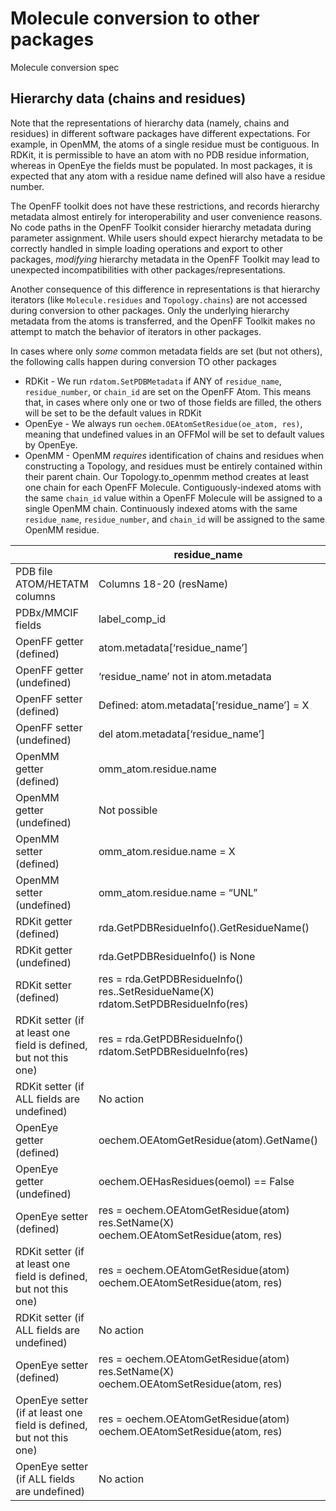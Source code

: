 # Molecule conversion to other packages


Molecule conversion spec

<!---
Add these sections later

## Chemical data

## Representation differences
* Local vs. global stereo
* No conformers or all-zero coords?

## Sources of "trust"
* Graph stereo is trusted over 3D stereo

## Expectations for imports
* RDKit and OpenEye
    * Stereo perceived
    * Explicit Hs
    * 
--->



## Hierarchy data (chains and residues)

Note that the representations of hierarchy data (namely, chains and residues) in 
different software packages have different expectations. 
For example, in OpenMM, the atoms of a single residue must be contiguous. In RDKit, it is permissible to
have an atom with no PDB residue information, whereas in OpenEye the fields must be populated. 
In most packages, it is expected that any atom with a residue name defined will also have a residue number. 

The OpenFF toolkit does not have these restrictions, and records hierarchy 
metadata almost entirely for interoperability and user convenience reasons. 
No code paths in the OpenFF Toolkit consider hierarchy metadata during parameter assignment. 
While users should expect hierarchy metadata to be correctly handled in
simple loading operations and export to other packages, _modifying_ 
hierarchy metadata in the OpenFF Toolkit may lead to unexpected incompatibilities with other packages/representations.  

Another consequence of this difference in representations is that hierarchy iterators (like 
`Molecule.residues` and `Topology.chains`) are not accessed during conversion to other packages. 
Only the underlying hierarchy metadata from the atoms is transferred, and the OpenFF Toolkit makes
no attempt to match the behavior of iterators in other packages.

In cases where only _some_ common metadata fields are set (but not others), the following calls 
happen during conversion TO other packages

* RDKit - We run `rdatom.SetPDBMetadata` if ANY of `residue_name`, `residue_number`, or `chain_id` are set on the 
  OpenFF Atom. This means that, in cases where only one or two of those fields are filled, the others will be set 
  to be the default values in RDKit
* OpenEye - We always run `oechem.OEAtomSetResidue(oe_atom, res)`, meaning that undefined values in an OFFMol will 
  be set to default values by OpenEye.
* OpenMM - OpenMM _requires_ identification of chains and residues when constructing a Topology, and residues must
  be entirely contained within their parent chain. Our Topology.to_openmm method creates at least one chain
  for each OpenFF Molecule. Contiguously-indexed atoms with the same `chain_id` value within a OpenFF Molecule will be 
  assigned to a single OpenMM chain. Continuously indexed atoms with the same `residue_name`, `residue_number`, 
  and `chain_id` will be assigned to the same OpenMM residue.
  

|                                                                     | residue_name                                                                           | residue_number                                                                                  | chain_id                                                                                  |
|---------------------------------------------------------------------|----------------------------------------------------------------------------------------|-------------------------------------------------------------------------------------------------|-------------------------------------------------------------------------------------------|
| PDB file ATOM/HETATM columns                                        | Columns 18-20 (resName)                                                                | Columns 23-26 (resSeq)                                                                          | Columns 22 (chainID)                                                                      |
| PDBx/MMCIF fields                                                   | label_comp_id                                                                          | label_seq_id                                                                                    | label_asym_id                                                                             |
| OpenFF getter (defined)                                             | atom.metadata[‘residue_name’]                                                          | atom.metadata[‘residue_number’]                                                                 | atom.metadata[‘chain_id’]                                                                 |
| OpenFF getter (undefined)                                           | ‘residue_name’ not in atom.metadata                                                    | ‘residue_number’ not in atom.metadata                                                           | ‘chain_id’ not in atom.metadata                                                           |
| OpenFF setter (defined)                                             | Defined: atom.metadata[‘residue_name’] = X                                             | atom.metadata[‘residue_number’] = X                                                             | atom.metadata[‘chain_id’] = X                                                             |
| OpenFF setter (undefined)                                           | del atom.metadata[‘residue_name’]                                                      | del atom.metadata[‘residue_number’]                                                             |  del atom.metadata[‘chain_id’]                                                            |
| OpenMM getter (defined)                                             | omm_atom.residue.name                                                                  | omm_atom.residue.id                                                                             | omm_atom.residue.chain.id                                                                 |
| OpenMM getter (undefined)                                           | Not possible                                                                           | Not possible                                                                                    | Not possible                                                                              |
| OpenMM setter (defined)                                             | omm_atom.residue.name = X                                                              | omm_atom.residue.id = X                                                                         | omm_atom.residue.chain.id = X                                                             |
| OpenMM setter (undefined)                                           | omm_atom.residue.name = “UNL”                                                          | omm_atom.residue.id = 0                                                                         | omm_atom.residue.chain.id = “X”                                                           |
| RDKit getter (defined)                                              | rda.GetPDBResidueInfo().GetResidueName()                                               | rda.GetPDBResidueInfo().GetResidueNumber()                                                      | rda.GetPDBResidueInfo().GetChainId()                                                      |
| RDKit getter (undefined)                                            | rda.GetPDBResidueInfo() is None                                                        | rda.GetPDBResidueInfo() is None                                                                 | rda.GetPDBResidueInfo() is None                                                           |
| RDKit setter (defined)                                              | res = rda.GetPDBResidueInfo() res..SetResidueName(X) rdatom.SetPDBResidueInfo(res)     | res = rda.GetPDBResidueInfo() res..SetResidueNumber(X) rdatom.SetPDBResidueInfo(res)            | .res = rda.GetPDBResidueInfo() res..SetSetChainId(X) rdatom.SetPDBResidueInfo(res)        |
| RDKit setter (if at least one field is defined, but not this one)   | res = rda.GetPDBResidueInfo() rdatom.SetPDBResidueInfo(res)                            | res = rda.GetPDBResidueInfo() rdatom.SetPDBResidueInfo(res)                                     | res = rda.GetPDBResidueInfo() rdatom.SetPDBResidueInfo(res)                               |
| RDKit setter (if ALL fields are undefined)                          | No action                                                                              | No action                                                                                       | No action                                                                                 |
| OpenEye getter (defined)                                            | oechem.OEAtomGetResidue(atom).GetName()                                                | oechem.OEAtomGetResidue(atom).GetResidueNumber()                                                | oechem.OEAtomGetResidue(atom).GetChainID()                                                |
| OpenEye getter (undefined)                                          | oechem.OEHasResidues(oemol) == False                                                   | oechem.OEHasResidues(oemol) == False:                                                           | oechem.OEHasResidues(oemol) == False                                                      |
| OpenEye setter (defined)                                            | res = oechem.OEAtomGetResidue(atom) res.SetName(X) oechem.OEAtomSetResidue(atom, res)  | res = oechem.OEAtomGetResidue(atom) res.SetResidueNumber(X) oechem.OEAtomSetResidue(atom, res)  | res = oechem.OEAtomGetResidue(atom) res.SetChainID(X) oechem.OEAtomSetResidue(atom, res)  |
| RDKit setter (if at least one field is defined, but not this one)   | res = oechem.OEAtomGetResidue(atom) oechem.OEAtomSetResidue(atom, res)                 | res = oechem.OEAtomGetResidue(atom) oechem.OEAtomSetResidue(atom, res)                          | res = oechem.OEAtomGetResidue(atom) oechem.OEAtomSetResidue(atom, res)                    |
| RDKit setter (if ALL fields are undefined)                          | No action                                                                              | No action                                                                                       | No action                                                                                 |
| OpenEye setter (defined)                                            | res = oechem.OEAtomGetResidue(atom) res.SetName(X) oechem.OEAtomSetResidue(atom, res)  | res = oechem.OEAtomGetResidue(atom) res.SetResidueNumber(X) oechem.OEAtomSetResidue(atom, res)  | res = oechem.OEAtomGetResidue(atom) res.SetChainID(X) oechem.OEAtomSetResidue(atom, res)  |
| OpenEye setter (if at least one field is defined, but not this one) | res = oechem.OEAtomGetResidue(atom) oechem.OEAtomSetResidue(atom, res)                 | res = oechem.OEAtomGetResidue(atom) oechem.OEAtomSetResidue(atom, res)                          | res = oechem.OEAtomGetResidue(atom) oechem.OEAtomSetResidue(atom, res)                    |
| OpenEye setter (if ALL fields are undefined)                        | No action                                                                              | No action                                                                                       | No action                                                                                 |


